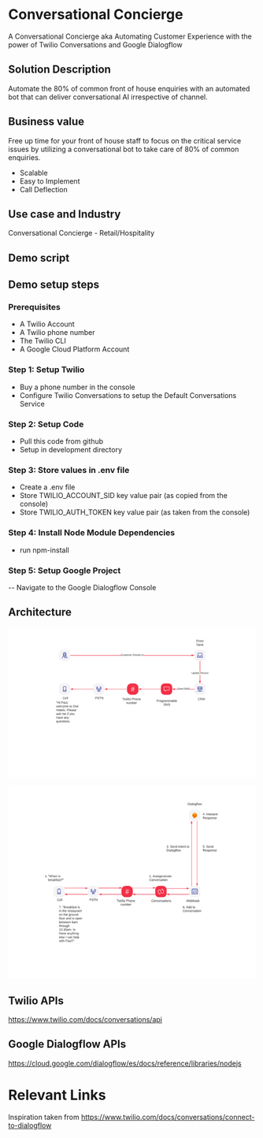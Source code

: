# Conversational Concierge
A Conversational Concierge aka Automating Customer Experience with the power of Twilio Conversations and Google Dialogflow

## Solution Description
Automate the 80% of common front of house enquiries with an automated bot that can deliver conversational AI irrespective of channel. 

## Business value
Free up time for your front of house staff to focus on the critical service issues by utilizing a conversational bot to take care of 80% of common enquiries. 

- Scalable
- Easy to Implement
- Call Deflection

## Use case and Industry

Conversational Concierge - Retail/Hospitality

## Demo script



## Demo setup steps

### Prerequisites 

- A Twilio Account
- A Twilio phone number 
- The Twilio CLI
- A Google Cloud Platform Account

### Step 1: Setup Twilio 

- Buy a phone number in the console
- Configure Twilio Conversations to setup the Default Conversations Service

### Step 2: Setup Code

- Pull this code from github
- Setup in development directory

### Step 3: Store values in .env file

- Create a .env file
- Store TWILIO_ACCOUNT_SID key value pair (as copied from the console)
- Store TWILIO_AUTH_TOKEN key value pair (as taken from the console)

### Step 4: Install Node Module Dependencies

- run npm-install

### Step 5: Setup Google Project

-- Navigate to the Google Dialogflow Console 


## Architecture

![Proactive SMS flow](/img/Proactive.png "Proactive SMS flow")

![Twilio Conversations and Google Dialogflow Integration](/img/Dialogflow.png "Twilio Conversations and Google Dialogflow Integration")

## Twilio APIs

<https://www.twilio.com/docs/conversations/api>

## Google Dialogflow APIs

<https://cloud.google.com/dialogflow/es/docs/reference/libraries/nodejs>

# Relevant Links

Inspiration taken from <https://www.twilio.com/docs/conversations/connect-to-dialogflow>
